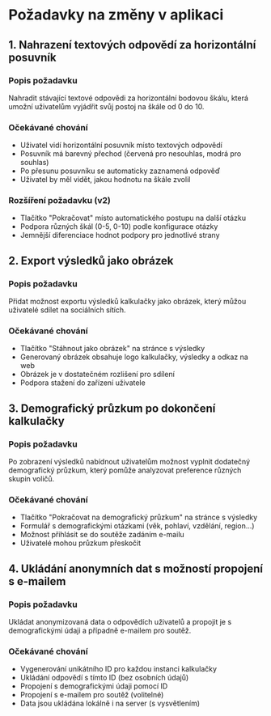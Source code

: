 # Požadavky na změny v aplikaci

## 1. Nahrazení textových odpovědí za horizontální posuvník

### Popis požadavku
Nahradit stávající textové odpovědi za horizontální bodovou škálu, která umožní uživatelům vyjádřit svůj postoj na škále od 0 do 10.

### Očekávané chování
- Uživatel vidí horizontální posuvník místo textových odpovědí
- Posuvník má barevný přechod (červená pro nesouhlas, modrá pro souhlas)
- Po přesunu posuvníku se automaticky zaznamená odpověď
- Uživatel by měl vidět, jakou hodnotu na škále zvolil

### Rozšíření požadavku (v2)
- Tlačítko "Pokračovat" místo automatického postupu na další otázku
- Podpora různých škál (0-5, 0-10) podle konfigurace otázky
- Jemnější diferenciace hodnot podpory pro jednotlivé strany

## 2. Export výsledků jako obrázek

### Popis požadavku
Přidat možnost exportu výsledků kalkulačky jako obrázek, který můžou uživatelé sdílet na sociálních sítích.

### Očekávané chování
- Tlačítko "Stáhnout jako obrázek" na stránce s výsledky
- Generovaný obrázek obsahuje logo kalkulačky, výsledky a odkaz na web
- Obrázek je v dostatečném rozlišení pro sdílení
- Podpora stažení do zařízení uživatele

## 3. Demografický průzkum po dokončení kalkulačky

### Popis požadavku
Po zobrazení výsledků nabídnout uživatelům možnost vyplnit dodatečný demografický průzkum, který pomůže analyzovat preference různých skupin voličů.

### Očekávané chování
- Tlačítko "Pokračovat na demografický průzkum" na stránce s výsledky
- Formulář s demografickými otázkami (věk, pohlaví, vzdělání, region...)
- Možnost přihlásit se do soutěže zadáním e-mailu
- Uživatelé mohou průzkum přeskočit

## 4. Ukládání anonymních dat s možností propojení s e-mailem

### Popis požadavku
Ukládat anonymizovaná data o odpovědích uživatelů a propojit je s demografickými údaji a případně e-mailem pro soutěž.

### Očekávané chování
- Vygenerování unikátního ID pro každou instanci kalkulačky
- Ukládání odpovědí s tímto ID (bez osobních údajů)
- Propojení s demografickými údaji pomocí ID
- Propojení s e-mailem pro soutěž (volitelné)
- Data jsou ukládána lokálně i na server (s vysvětlením) 